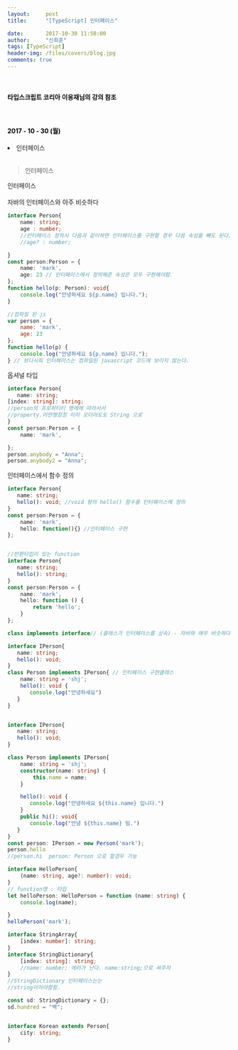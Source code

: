 ```yaml
---
layout:     post
title:      "[TypeScript] 인터페이스"

date:       2017-10-30 11:50:00
author:     "신희준"
tags: [TypeScript]
header-img: /files/covers/blog.jpg
comments: true
---
```


<head>
 <meta property="og:type" content="website">
 <meta property="og:title" content="TypeScript 인터페이스">
 <meta property="og:description" content="TypeScript 인터페이스">
 <meta property="og:url" content="http://shj7242.github.io/2017/10/30/TypeScript4/">

 <meta name="twitter:card" content="summary">
  <meta name="twitter:title" content="TypeScript 인터페이스">
  <meta name="twitter:description" content="TypeScript 인터페이스">
  <meta name="FACEBOOK:domain" content="http://shj7242.github.io/2017/10/30/TypeScript4/">
  <meta name="facebook:card" content="summary">
   <meta name="facebook:title" content="TypeScript 인터페이스">
   <meta name="facebook:description" content="TypeScript 인터페이스">
   <meta name="facebook:domain" content="http://shj7242.github.io/2017/10/30/TypeScript4/">


 </head>

<br>
<H4 style ="font-weight:bold; color:black;"> 타입스크립트 코리아 이웅재님의 강의 참조</H4>
<br>
<H4 style ="font-weight:bold; color : black">2017 - 10 - 30 (월)</H4>
<li>인터페이스</li>

<br>

>인터페이스

<p style="font-size:14px;">
인터페이스
<br><br>
자바의 인터페이스와 아주 비슷하다
</p>

~~~TypeScript
interface Person{
    name: string;
    age : number;
    //인터페이스 정의시 다음과 같이하면 인터페이스를 구현할 경우 다음 속성을 빼도 된다.
    //age? : number;

}
const person:Person = {
    name: 'mark',
    age: 23 // 인터페이스에서 정의해준 속성은 모두 구현해야함.
};
function hello(p: Person): void{
    console.log("안녕하세요 ${p.name} 입니다.");
}
~~~

~~~javascript
//컴파일 된 js
var person = {
    name: 'mark',
    age: 23
};
function hello(p) {
    console.log("안녕하세요 ${p.name} 입니다.");
} // 보다시피 인터페이스는 컴파일된 javascript 코드에 보이지 않는다.
~~~



<p style="font-size:14px;">
옵셔널 타입
</p>

~~~typescript
interface Person{
   name: string;
[index: string]: string;
//person의 프로퍼티티 명에에 따라서서
//property.어떤명칭칭 이이 오더라도도 String 으로
}
const person:Person = {
    name: 'mark',

};
person.anybody = "Anna";
person.anybody2 = "Anna";
~~~


<p style ="font-size:14px;">
인터페이스에서 함수 정의
</p>

~~~typescript
interface Person{
   name: string;
   hello(): void; //void 형의 hello() 함수를 인터페이스에 정의
}
const person:Person = {
    name: 'mark',
    hello: function(){} //인터페이스 구현
};


//반환타입이 있는 function
interface Person{
   name: string;
   hello(): string;
}
const person:Person = {
    name: 'mark',
    hello: function () {
        return 'hello';
    }
};

class implements interface// (클래스가 인터페이스를 상속) - 자바와 매우 비슷하다.

interface IPerson{
   name: string;
   hello(): void;
}
class Person implements IPerson{ // 인터페이스 구현클래스
    name: string = 'shj';
    hello(): void {
       console.log("안녕하세요")
   }
}
~~~

~~~typescript

interface IPerson{
   name: string;
   hello(): void;
}

class Person implements IPerson{
    name: string = 'shj';
    constructor(name: string) {
        this.name = name;
    }

    hello(): void {
       console.log("안녕하세요 ${this.name} 입니다.")
    }
    public hi(): void{
       console.log("안녕 ${this.name} 임.")
   }
}
const person: IPerson = new Person('mark');
person.hello
//person.hi  person: Person 으로 할경우 가능

interface HelloPerson{
    (name: string, age?: number): void;
}
// function명 : 타입
let helloPerson: HelloPerson = function (name: string) {
    console.log(name);

}
helloPerson('mark');

interface StringArray{
    [index: number]: string;
}
interface StringDictionary{
    [index: string]: string;
    //name: number; 에러가 난다. name:string;으로 써주자
}
//StringDictionary 인터페이스는는
//string이어야함함.

const sd: StringDictionary = {};
sd.hundred = "백";


interface Korean extends Person{
    city: string;
}
~~~
